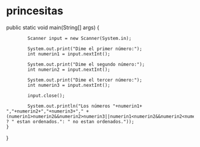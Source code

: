 # princesitas
public static void main(String[] args) {
			
			Scanner input = new Scanner(System.in);
			
			System.out.print("Dime el primer número:");
			int numerin1 = input.nextInt();
			
			System.out.print("Dime el segundo número:");
			int numerin2 = input.nextInt();
			
			System.out.print("Dime el tercer número:");
			int numerin3 = input.nextInt();
			
			input.close();
				
			System.out.println("Los números "+numerin1+ ","+numerin2+","+numerin3+"," + (numerin1>numerin2&&numerin2>numerin3||numerin1<numerin2&&numerin2<numerin3 ? " estan ordenados.": " no estan ordenados."));
	}
}
